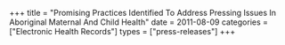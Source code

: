 +++
title = "Promising Practices Identified To Address Pressing Issues In Aboriginal Maternal And Child Health"
date = 2011-08-09
categories = ["Electronic Health Records"]
types = ["press-releases"]
+++
